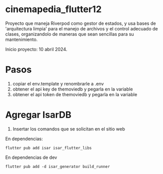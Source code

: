 # cinemapedia_flutter12

Proyecto que maneja Riverpod como gestor de estados, y usa bases de 'arquitectura limpia' para el manejo de archivos y el control adecuado de clases, organizandolo de maneras que sean sencillas para su mantenimiento.

Inicio proyecto: 10 abril 2024.


# Pasos
1. copiar el env.template y renombrarle a .env
2. obtener el api key de themoviedb y pegarla en la variable
3. obtener el api token de themoviedb y pegarla en la variable

# Agregar IsarDB
 1. Insertar los comandos que se solicitan en el sitio web

En dependencias:
```
flutter pub add isar isar_flutter_libs
```

En dependencias de dev
```
flutter pub add -d isar_generator build_runner
```

